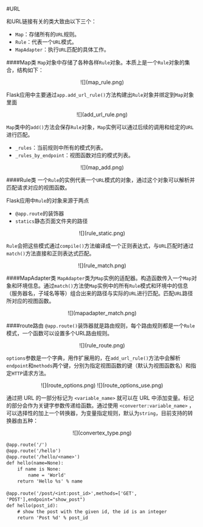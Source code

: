 #URL

和URL链接有关的类大致由以下三个：
  * `Map`：存储所有的`URL`规则。
  * `Rule`：代表一个`URL`模式。
  * `MapAdapter`：执行`URL`匹配的具体工作。


####Map类
`Map`对象中存储了各种各样`Rule`对象。本质上是一个`Rule`对象的集合，结构如下：
<div align=center>
![](map_rule.png)
</div>

Flask应用中主要通过`app.add_url_rule()`方法构建出`Rule`对象并绑定到`Map`对象里面

<div align=center>
![](add_url_rule.png)
</div>

`Map`类中的`add()`方法会保存`Rule`对象，`Map`实例可以通过后续的调用和给定的`URL`进行匹配。
  * `_rules`：当前规则中所有的模式列表。
  * `_rules_by_endpoint`：视图函数对应的模式列表。

<div align=center>
![](map_add.png)
</div>


####Rule类
一个`Rule`的实例代表一个`URL`模式的对象，通过这个对象可以解析并匹配请求对应的视图函数。


Flask应用中`Rule`的对象来源于两点
  * `@app.route`的装饰器
  * `statics`静态页面文件夹的路径
<div align=center>
![](rule_static.png)
</div>


`Rule`会把这些模式通过`compile()`方法编译成一个正则表达式，与`URL`匹配时通过`match()`方法直接和正则表达式匹配。

<div align=center>
![](rule_match.png)
</div>


####MapAdapter类
`MapAdapter`类为`Map`实例的适配器。构造函数传入一个`Map`对象和环境信息。通过`match()`方法使`Map`实例中的所有`Rule`模式和环境中的信息（服务器名，子域名等等）组合出来的路径与实际的`URL`进行匹配。匹配`URL`路径所对应的视图函数。

<div align=center>
![](mapadapter_match.png)
</div>

####route路由
`@app.route()`装饰器就是路由规则，每个路由规则都是一个`Rule`模式，一个函数可以设置多个URL路由规则。

<div align=center>
![](rule_route.png)
</div>

`options`参数是一个字典，用作扩展用的，在`add_url_rule()`方法中会解析`endpoint`和`methods`两个键，分别为指定视图函数的键（默认为视图函数名）和指定`HTTP`请求方法。

<div align=center>
![](route_options.png)
![](route_options_use.png)
</div>

通过把 URL 的一部分标记为 `<variable_name>` 就可以在 URL 中添加变量。标记的部分会作为关键字参数传递给函数。通过使用 `<converter:variable_name>` ，可以选择性的加上一个转换器，为变量指定规则，默认为`string`，目前支持的转换器由五种：
<div align=center>
![](convertex_type.png)
</div>

```
@app.route('/')
@app.route('/hello')
@app.route('/hello/<name>')
def hello(name=None):
    if name is None:
        name = 'World'
    return 'Hello %s' % name

@app.route('/post/<int:post_id>',methods=['GET', 'POST'],endpoint="show_post")
def hello(post_id):
    # show the post with the given id, the id is an integer
    return 'Post %d' % post_id

```

